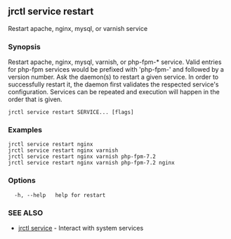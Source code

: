 ## jrctl service restart

Restart apache, nginx, mysql, or varnish service

### Synopsis

Restart apache, nginx, mysql, varnish, or php-fpm-* service. Valid entries for
php-fpm services would be prefixed with 'php-fpm-' and followed by a version
number. Ask the daemon(s) to restart a given service. In order to successfully
restart it, the daemon first validates the respected service's configuration.
Services can be repeated and execution will happen in the order that is given.

```
jrctl service restart SERVICE... [flags]
```

### Examples

```
jrctl service restart nginx
jrctl service restart nginx varnish
jrctl service restart nginx varnish php-fpm-7.2
jrctl service restart nginx varnish php-fpm-7.2 nginx
```

### Options

```
  -h, --help   help for restart
```

### SEE ALSO

* [jrctl service](jrctl_service.md)	 - Interact with system services

